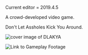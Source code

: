 Current editor = 2019.4.5

A crowd-developed video game. 

Don't Let Assholes Kick You Around.

![cover image of DLAKYA](https://cdnb.artstation.com/p/assets/images/images/023/700/473/large/brian-foster-screen-shot-2019-03-02-at-3-46-00-pm.jpg)

![Link to Gameplay Footage](https://youtu.be/9NGa8RzJ3vY)
